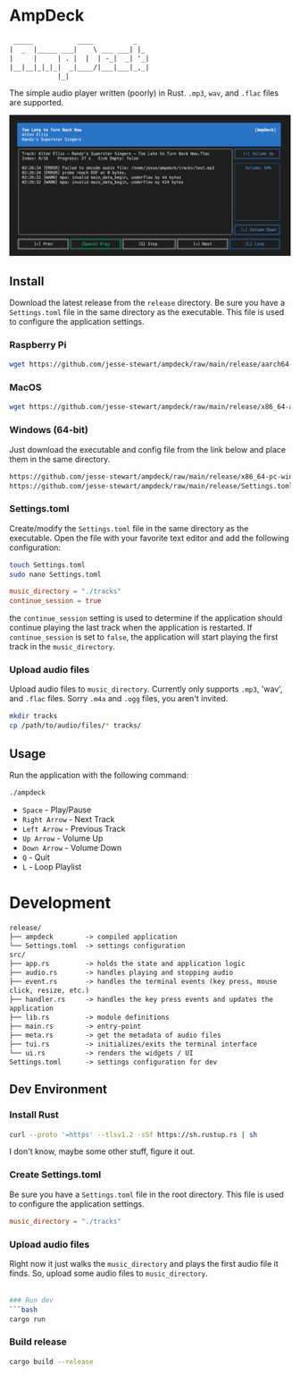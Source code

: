 # AmpDeck
```
 _____           ____          _   
|  _  |_____ ___|    \ ___ ___| |_ 
|     |     | . |  |  | -_|  _| '_|
|__|__|_|_|_|  _|____/|___|___|_,_|
            |_|                                               
```

The simple audio player written (poorly) in Rust. `.mp3`, `wav`, and `.flac` files are supported.

![Image](assets/image.png "Text user interface screenshot for Ampdeck")

## Install

Download the latest release from the `release` directory. Be sure you have a `Settings.toml` file in the same directory as the executable. This file is used to configure the application settings.

### Raspberry Pi
```bash
wget https://github.com/jesse-stewart/ampdeck/raw/main/release/aarch64-unknown-linux-gnu/ampdeck
```

### MacOS
```bash
wget https://github.com/jesse-stewart/ampdeck/raw/main/release/x86_64-apple-darwin/ampdeck
```

### Windows (64-bit)
Just download the executable and config file from the link below and place them in the same directory.
```bash
https://github.com/jesse-stewart/ampdeck/raw/main/release/x86_64-pc-windows-gnu/ampdeck.exe
https://github.com/jesse-stewart/ampdeck/raw/main/release/Settings.toml
```

### Settings.toml

Create/modify the `Settings.toml` file in the same directory as the executable. Open the file with your favorite text editor and add the following configuration:

```bash
touch Settings.toml
sudo nano Settings.toml
```

```toml
music_directory = "./tracks"
continue_session = true
```

the `continue_session` setting is used to determine if the application should continue playing the last track when the application is restarted. If `continue_session` is set to `false`, the application will start playing the first track in the `music_directory`.

### Upload audio files
Upload audio files to `music_directory`. Currently only supports `.mp3`, 'wav', and `.flac` files. Sorry `.m4a` and `.ogg` files, you aren't invited.

```bash
mkdir tracks
cp /path/to/audio/files/* tracks/
```

## Usage

Run the application with the following command:

```bash
./ampdeck
```

- `Space` - Play/Pause
- `Right Arrow` - Next Track
- `Left Arrow` - Previous Track
- `Up Arrow` - Volume Up
- `Down Arrow` - Volume Down
- `Q` - Quit
- `L` - Loop Playlist


# Development

```text
release/
├── ampdeck        -> compiled application
└── Settings.toml  -> settings configuration
src/
├── app.rs         -> holds the state and application logic
├── audio.rs       -> handles playing and stopping audio
├── event.rs       -> handles the terminal events (key press, mouse click, resize, etc.)
├── handler.rs     -> handles the key press events and updates the application
├── lib.rs         -> module definitions
├── main.rs        -> entry-point
├── meta.rs        -> get the metadata of audio files
├── tui.rs         -> initializes/exits the terminal interface
└── ui.rs          -> renders the widgets / UI
Settings.toml      -> settings configuration for dev
```

## Dev Environment

### Install Rust
```bash
curl --proto '=https' --tlsv1.2 -sSf https://sh.rustup.rs | sh
```

I don't know, maybe some other stuff, figure it out.

### Create Settings.toml

Be sure you have a `Settings.toml` file in the root directory. This file is used to configure the application settings.
```toml
music_directory = "./tracks"
```

### Upload audio files

Right now it just walks the `music_directory` and plays the first audio file it finds. So, upload some audio files to `music_directory`.

```bash

### Run dev
```bash
cargo run
```

### Build release
```bash
cargo build --release
```
